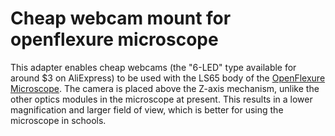 # Cheap webcam mount for openflexure microscope
This adapter enables cheap webcams (the "6-LED" type available for around $3 on AliExpress) to be used with the LS65 body of the [OpenFlexure Microscope](https://github.com/rwb27/openflexure_microscope/).  The camera is placed above the Z-axis mechanism, unlike the other optics modules in the microscope at present.  This results in a lower magnification and larger field of view, which is better for using the microscope in schools.  
